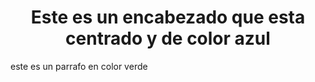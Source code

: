 <DOCTYPE html>
<html>

<head>
     <title>Mi pagina con estilo</title>
</head>
<body>
<h1 style="color;text-align:center">Este es
un encabezado que esta centrado y de color azul</h1
<h3 style="color:green;text-align:centet">este  es 
    un parrafo en color verde</h3

